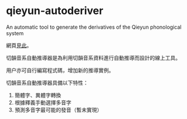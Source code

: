 # qieyun-autoderiver

An automatic tool to generate the derivatives of the Qieyun phonological system

網頁[見此](https://nk2028.shn.hk/qieyun-autoderiver/)。

切韻音系自動推導器是為利用切韻音系資料進行自動推導而設計的線上工具。

用户亦可自行編寫程式碼，增加新的推導實例。

切韻音系自動推導器具備以下特性：

1. 簡體字、異體字轉換
1. 根據釋義手動選擇多音字
1. 預測多音字最可能的發音（暫未實現）
